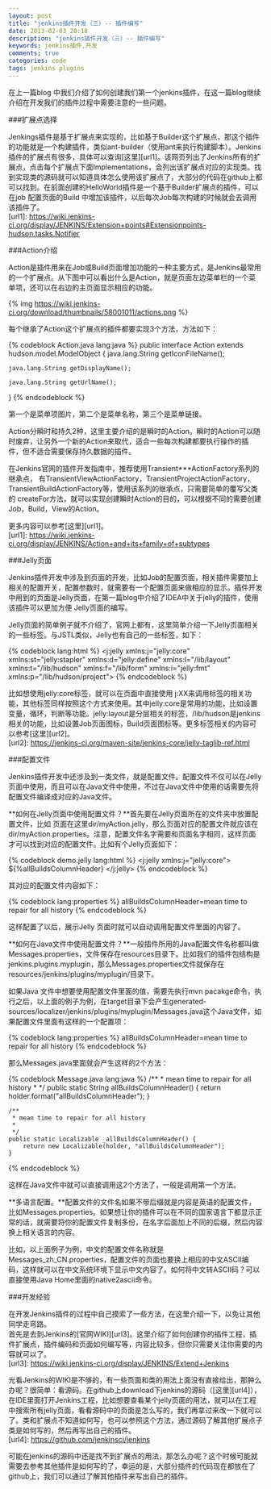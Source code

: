```yaml
---
layout: post
title: "jenkins插件开发（三）-- 插件编写"
date: 2013-02-03 20:18
description: "jenkins插件开发（三）-- 插件编写"
keywords: jenkins插件,开发
comments: true
categories: code
tags: jenkins plugins
---
```

  
在上一篇blog 中我们介绍了如何创建我们第一个jenkins插件，在这一篇blog继续介绍在开发我们的插件过程中需要注意的一些问题。  
  
###扩展点选择  
  
Jenkings插件是基于扩展点来实现的，比如基于Builder这个扩展点，那这个插件的功能就是一个构建插件，类似ant-builder（使用ant来执行构建脚本）。Jenkins插件的扩展点有很多，具体可以查询[这里][url1]。该网页列出了Jenkins所有的扩展点，点击每个扩展点下面Implementations，会列出该扩展点对应的实现类。找到实现类的源码就可以知道具体怎么使用该扩展点了，大部分的代码在github上都可以找到。在前面创建的HelloWorld插件是一个基于Builder扩展点的插件，可以在job 配置页面的Build 中增加该插件，以后每次Job每次构建的时候就会去调用该插件了。  
[url1]: https://wiki.jenkins-ci.org/display/JENKINS/Extension+points#Extensionpoints-hudson.tasks.Notifier
  
###Action介绍  
  
Action是插件用来在Job或Build页面增加功能的一种主要方式，是Jenkins最常用的一个扩展点。从下图中可以看出什么是Action，就是页面左边菜单栏的一个菜单项，还可以在右边的主页面显示相应的功能。  
  
{% img https://wiki.jenkins-ci.org/download/thumbnails/58001011/actions.png %}
  
每个继承了Action这个扩展点的插件都要实现3个方法，方法如下：  

{% codeblock Action.java lang:java %}
public interface Action extends hudson.model.ModelObject {
    java.lang.String getIconFileName();

    java.lang.String getDisplayName();

    java.lang.String getUrlName();
}
{% endcodeblock %}   
  
第一个是菜单项图片，第二个是菜单名称，第三个是菜单链接。  
  
Action分瞬时和持久2种，这里主要介绍的是瞬时的Action。瞬时的Action可以随时废弃，让另外一个新的Action来取代，适合一些每次构建都要执行操作的插件，但不适合需要保存持久数据的插件。  
  
在Jenkins官网的插件开发指南中，推荐使用Transient***ActionFactory系列的继承点， 有TransientViewActionFactory，TransientProjectActionFactory，TransientBuildActionFactory等，使用该系列的继承点，只需要简单的覆写父类的 createFor方法，就可以实现创建瞬时Action的目的，可以根据不同的需要创建Job，Build，View的Action。  
  
更多内容可以参考[这里][url1]。  
[url1]: https://wiki.jenkins-ci.org/display/JENKINS/Action+and+its+family+of+subtypes
  
###Jelly页面  

Jenkins插件开发中涉及到页面的开发，比如Job的配置页面，相关插件需要加上相关的配置开关，配置参数时，就需要有一个配置页面来做相应的显示。插件开发中用到的页面是Jelly页面，在第一篇blog中介绍了IDEA中关于jelly的插件，使用该插件可以更加方便 Jelly页面的编写。  
  
Jelly页面的简单例子就不介绍了，官网上都有，这里简单介绍一下Jelly页面相关的一些标签。与JSTL类似，Jelly也有自己的一些标签，如下：   
  
{% codeblock lang:html %}
<j:jelly
   xmlns:j="jelly:core"
   xmlns:st="jelly:stapler"
   xmlns:d="jelly:define"
   xmlns:l="/lib/layout"
   xmlns:t="/lib/hudson"
   xmlns:f="/lib/form"
   xmlns:i="jelly:fmt"
   xmlns:p="/lib/hudson/project">
{% endcodeblock %}   
  
比如想使用jelly:core标签，就可以在页面中直接使用 j:XX来调用标签的相关功能，其他标签同样按照这个方式来使用。其中jelly:core是常用的功能，比如设置变量，循环，判断等功能。jelly:layout是分层相关的标签，/lib/hudson是jenkins相关的功能，比如设置Job页面图标，Build页面图标等。更多标签相关的内容可以参考[这里][url2]。  
[url2]: https://jenkins-ci.org/maven-site/jenkins-core/jelly-taglib-ref.html  

###配置文件  
  
Jenkins插件开发中还涉及到一类文件，就是配置文件。配置文件不仅可以在Jelly页面中使用，而且可以在Java文件中使用，不过在Java文件中使用的话需要先将配置文件编译成对应的Java文件。  
  
**如何在Jelly页面中使用配置文件？**首先要在Jelly页面所在的文件夹中放置配置文件，比如 页面在这里dir/myAction.jelly，那么页面对应的配置文件就应该在dir/myAction.properties。注意，配置文件名字需要和页面名字相同，这样页面才可以找到对应的配置文件。比如有个Jelly页面如下：  
  
{% codeblock demo.jelly lang:html %}
    <?jelly escape-by-default='true'?>
    <j:jelly xmlns:j="jelly:core">
        <th>${\%allBuildsColumnHeader}</th>
    </j:jelly>
{% endcodeblock %}   
   
其对应的配置文件内容如下：  
  
{% codeblock lang:properties %}
allBuildsColumnHeader=mean time to repair for all history
{% endcodeblock %}   
  
这样配置了以后，展示Jelly 页面时就可以自动调用配置文件里面的内容了。  
  
**如何在Java文件中使用配置文件？**一般插件所用的Java配置文件名称都叫做Messages.properties，文件保存在resources目录下。比如我们的插件包结构是jenkins.plugins.myplugin，那么Messages.properties文件就保存在 resources/jenkins/plugins/myplugin/目录下。  
  
如果Java 文件中想要使用配置文件里面的值，需要先执行mvn pacakge命令，执行之后，以上面的例子为例，在target目录下会产生generated-sources/localizer/jenkins/plugins/myplugin/Messages.java这个Java文件，如果配置文件里面有这样的一个配置项：  
  
{% codeblock lang:properties %}
allBuildsColumnHeader=mean time to repair for all history
{% endcodeblock %}   
  
那么Messages.java里面就会产生这样的2个方法：  

{% codeblock Message.java lang:java %}
   /**
     * mean time to repair for all history
     * 
     */
    public static String allBuildsColumnHeader() {
        return holder.format("allBuildsColumnHeader");
    }

    /**
     * mean time to repair for all history
     * 
     */
    public static Localizable _allBuildsColumnHeader() {
        return new Localizable(holder, "allBuildsColumnHeader");
    }
{% endcodeblock %}   
  
这样在Java文件中就可以直接调用这2个方法了，一般是调用第一个方法。  
  
**多语言配置。**配置文件的文件名如果不带后缀就是内容是英语的配置文件，比如Messages.properties。如果想让你的插件可以在不同的国家语言下都显示正常的话，就需要将你的配置文件复制多份，在名字后面加上不同的后缀，然后内容换上相关语言的内容。  
  
比如，以上面例子为例，中文的配置文件名称就是Messages_zh_CN.properties，配置文件的页面也要换上相应的中文ASCII编码，这样就可以在中文系统环境下显示中文内容了。如何将中文转ASCII码？可以直接使用Java Home里面的native2ascii命令。  
  
###开发经验  
  
在开发Jenkins插件的过程中自己摸索了一些方法，在这里介绍一下，以免让其他同学走弯路。  
首先是去到Jenkins的[官网WIKI][url3]。这里介绍了如何创建你的插件工程，插件扩展点，插件编码和页面如何编写等，内容比较多，但你只需要关注你需要的内容就可以了。  
[url3]: https://wiki.jenkins-ci.org/display/JENKINS/Extend+Jenkins  
  
光看Jenkins的WIKI是不够的，有一些页面和类的用法上面没有直接给出，那肿么办呢？很简单：看源码。在github上download下jenkins的源码（[这里][url4]），在IDE里面打开Jenkins工程，比如想要查看某个jelly页面的用法，就可以在工程中搜索所有jelly页面，看看源码中的页面是怎么写的，我们再拿过来改一下就可以了。类和扩展点不知道如何写，也可以参照这个方法，通过源码了解其他扩展点子类是如何写的，然后再写出自己的插件。  
[url4]: https://github.com/jenkinsci/jenkins
  
可能在jenkins的源码中还是找不到扩展点的用法，那怎么办呢？这个时候可能就需要去参考其他插件是如何写的了，幸运的是，大部分插件的代码现在都放在了github上，我们可以通过了解其他插件来写出自己的插件。  
  
